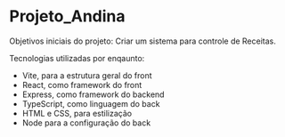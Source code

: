 # Projeto_Andina

Objetivos iniciais do projeto: Criar um sistema para controle de Receitas.

Tecnologias utilizadas por enqaunto:
- Vite, para a estrutura geral do front
- React, como framework do front
- Express, como framework do backend
- TypeScript, como linguagem do back
- HTML e CSS, para estilização
- Node para a configuração do back
